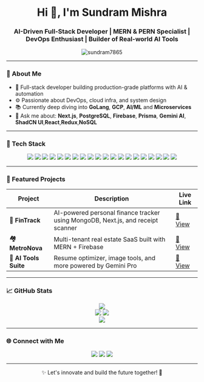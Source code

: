 <h1 align="center">Hi 👋, I'm Sundram Mishra</h1>
<h3 align="center">AI-Driven Full-Stack Developer | MERN & PERN Specialist | DevOps Enthusiast | Builder of Real-world AI Tools</h3>

<p align="center">
  <img src="https://komarev.com/ghpvc/?username=sundram7865&label=Profile%20views&color=0e75b6&style=flat" alt="sundram7865" />
</p>

---

### 🚀 About Me

- 🧠 Full-stack developer building production-grade platforms with AI & automation
- ⚙️ Passionate about DevOps, cloud infra, and system design
- 📚 Currently deep diving into **GoLang**, **GCP**, **AI/ML** and **Microservices**
- 💬 Ask me about: **Next.js**, **PostgreSQL**, **Firebase**, **Prisma**, **Gemini AI**, **ShadCN UI**,**React**,**Redux**,**NoSQL**

---

### 🧰 Tech Stack

<p align="center">
  <!-- Languages -->
  <img src="https://img.shields.io/badge/JavaScript-F7DF1E?style=for-the-badge&logo=javascript&logoColor=black" />
  <img src="https://img.shields.io/badge/TypeScript-3178C6?style=for-the-badge&logo=typescript&logoColor=white" />
  <img src="https://img.shields.io/badge/Go-00ADD8?style=for-the-badge&logo=go&logoColor=white" />

  <!-- Frameworks & UI -->
  <img src="https://img.shields.io/badge/Next.js-000?style=for-the-badge&logo=nextdotjs" />
  <img src="https://img.shields.io/badge/React-20232A?style=for-the-badge&logo=react&logoColor=61DAFB" />
  <img src="https://img.shields.io/badge/Tailwind_CSS-38B2AC?style=for-the-badge&logo=tailwind-css&logoColor=white" />
  <img src="https://img.shields.io/badge/ShadCN_UI-purple?style=for-the-badge" />

  <!-- Databases -->
  <img src="https://img.shields.io/badge/PostgreSQL-316192?style=for-the-badge&logo=postgresql&logoColor=white" />
  <img src="https://img.shields.io/badge/MongoDB-4EA94B?style=for-the-badge&logo=mongodb&logoColor=white" />
  <img src="https://img.shields.io/badge/Prisma-2D3748?style=for-the-badge&logo=prisma&logoColor=white" />
  <img src="https://img.shields.io/badge/Firebase-ffca28?style=for-the-badge&logo=firebase&logoColor=black" />
  <img src="https://img.shields.io/badge/Supabase-3ECF8E?style=for-the-badge&logo=supabase&logoColor=white" />
  <img src="https://img.shields.io/badge/Neon-0F172A?style=for-the-badge&logo=neon&logoColor=white" />

  <!-- DevOps & Cloud -->
  <img src="https://img.shields.io/badge/Docker-2496ED?style=for-the-badge&logo=docker&logoColor=white" />
  <img src="https://img.shields.io/badge/AWS_EC2-FF9900?style=for-the-badge&logo=amazonaws&logoColor=white" />
  <img src="https://img.shields.io/badge/AWS_RDS-527FFF?style=for-the-badge&logo=amazonrds&logoColor=white" />
  <img src="https://img.shields.io/badge/AWS_Amplify-FF9900?style=for-the-badge&logo=awsamplify&logoColor=white" />
  <img src="https://img.shields.io/badge/API_Gateway-CC1F1F?style=for-the-badge&logo=amazonapiGateway&logoColor=white" />

  <!-- Hosting & AI -->
  <img src="https://img.shields.io/badge/Vercel-000?style=for-the-badge&logo=vercel&logoColor=white" />
  <img src="https://img.shields.io/badge/Gemini_AI-FF5F00?style=for-the-badge&logo=google&logoColor=white" />
</p>

---

### 🧠 Featured Projects

| Project      | Description | Live Link |
|-------------|-------------|-----------|
| 💸 **FinTrack** | AI-powered personal finance tracker using MongoDB, Next.js, and receipt scanner | [🔗 View](https://ai-fianance-tracker.vercel.app/) |
| 🏘 **MetroNova** | Multi-tenant real estate SaaS built with MERN + Firebase | [🔗 View](https://metro-nova.vercel.app/) |
| 🧠 **AI Tools Suite** | Resume optimizer, image tools, and more powered by Gemini Pro | [🔗 View](https://zapai-psi.vercel.app/) |

---

### 📈 GitHub Stats

<p align="center">
  <img src="https://github-readme-streak-stats.herokuapp.com?user=sundram7865&theme=radical&hide_border=true&date_format=M%20j%5B%2C%20Y%5D" />
  <br/>
  <img src="https://github-readme-stats.vercel.app/api?username=sundram7865&show_icons=true&theme=radical&hide=issues&hide_border=true&include_all_commits=true&count_private=true" />
  <img src="https://github-readme-stats.vercel.app/api/top-langs/?username=sundram7865&layout=compact&theme=radical&hide_border=true" />
  <br/>
  <img src="https://github-profile-trophy.vercel.app/?username=sundram7865&theme=radical&margin-w=5&no-bg=true&row=1" />
</p>

---

### 🌐 Connect with Me

<p align="center">
  <a href="https://www.linkedin.com/in/yourlinkedin/"><img src="https://img.shields.io/badge/LinkedIn-blue?style=for-the-badge&logo=linkedin&logoColor=white" /></a>
  <a href="mailto:79rip79@gmail.com"><img src="https://img.shields.io/badge/Email-D14836?style=for-the-badge&logo=gmail&logoColor=white" /></a>
  <a href="https://yourportfolio.com"><img src="https://img.shields.io/badge/Portfolio-000?style=for-the-badge&logo=firefox&logoColor=white" /></a>
</p>

---

<p align="center">✨ Let's innovate and build the future together! 🚀</p>
